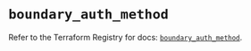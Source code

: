 # `boundary_auth_method`

Refer to the Terraform Registry for docs: [`boundary_auth_method`](https://registry.terraform.io/providers/hashicorp/boundary/1.1.13/docs/resources/auth_method).
